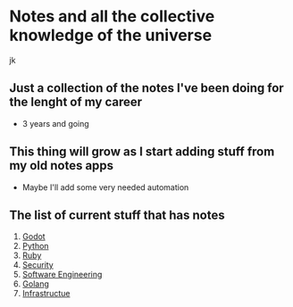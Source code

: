 # Notes and all the collective knowledge of the universe

jk

## Just a collection of the notes I've been doing for the lenght of my career

+ 3 years and going

## This thing will grow as I start adding stuff from my old notes apps

+ Maybe I'll add some very needed automation

## The list of current stuff that has notes

1. [Godot](./Godot/Index.md)
2. [Python](./Python/Index.md)
3. [Ruby](./Ruby/Index.md)
4. [Security](./Security/Index.md)
5. [Software Engineering](./Software_Engineering/Index.md)
6. [Golang](./GoLan/Index.md)
7. [Infrastructue](./Infrastructure_and_System_Administration/Index.md)
